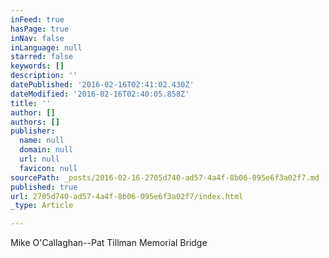 ```yaml
---
inFeed: true
hasPage: true
inNav: false
inLanguage: null
starred: false
keywords: []
description: ''
datePublished: '2016-02-16T02:41:02.430Z'
dateModified: '2016-02-16T02:40:05.858Z'
title: ''
author: []
authors: []
publisher:
  name: null
  domain: null
  url: null
  favicon: null
sourcePath: _posts/2016-02-16-2705d740-ad57-4a4f-8b06-095e6f3a02f7.md
published: true
url: 2705d740-ad57-4a4f-8b06-095e6f3a02f7/index.html
_type: Article

---
```

Mike O'Callaghan--Pat Tillman Memorial Bridge